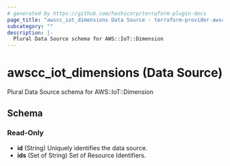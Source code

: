 ```yaml
---
# generated by https://github.com/hashicorp/terraform-plugin-docs
page_title: "awscc_iot_dimensions Data Source - terraform-provider-awscc"
subcategory: ""
description: |-
  Plural Data Source schema for AWS::IoT::Dimension
---
```


# awscc_iot_dimensions (Data Source)

Plural Data Source schema for AWS::IoT::Dimension



<!-- schema generated by tfplugindocs -->
## Schema

### Read-Only

- **id** (String) Uniquely identifies the data source.
- **ids** (Set of String) Set of Resource Identifiers.


